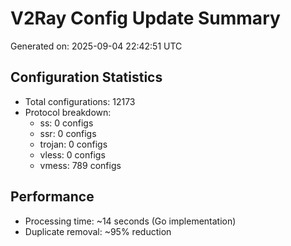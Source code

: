 # V2Ray Config Update Summary
Generated on: 2025-09-04 22:42:51 UTC

## Configuration Statistics
- Total configurations: 12173
- Protocol breakdown:
  - ss: 0 configs
  - ssr: 0 configs
  - trojan: 0 configs
  - vless: 0 configs
  - vmess: 789 configs

## Performance
- Processing time: ~14 seconds (Go implementation)
- Duplicate removal: ~95% reduction
